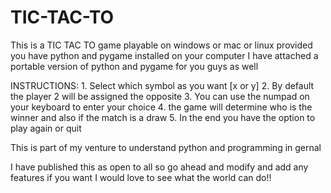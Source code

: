 # TIC-TAC-TO

This is a TIC TAC TO game
playable on windows or mac or linux provided you have python and pygame installed on your computer 
I have attached a portable version of python and pygame for you guys as well

INSTRUCTIONS:
     1. Select which symbol as you want [x or y]
     2. By default the player 2 will be assigned the opposite
     3. You can use the numpad on your keyboard to enter your choice
     4. the game will determine who is the winner and also if the match is a draw
     5. In the end you have the option to play again or quit
    
This is part of my venture to understand python and programming in gernal 

I have published this as open to all so go ahead and modify and add any features if you want 
I would love to see what the world can do!!

